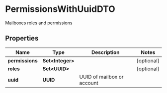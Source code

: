 

# PermissionsWithUuidDTO

Mailboxes roles and permissions

## Properties

| Name | Type | Description | Notes |
|------------ | ------------- | ------------- | -------------|
|**permissions** | **Set&lt;Integer&gt;** |  |  [optional] |
|**roles** | **Set&lt;UUID&gt;** |  |  [optional] |
|**uuid** | **UUID** | UUID of mailbox or account |  |



